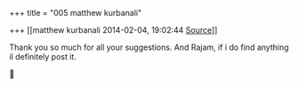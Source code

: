 +++
title = "005 matthew kurbanali"

+++
[[matthew kurbanali	2014-02-04, 19:02:44 [Source](https://groups.google.com/g/samskrita/c/1_-CQ02h23w)]]



  
Thank you so much for all your suggestions. And Rajam, if i do find anything il definitely post it.



